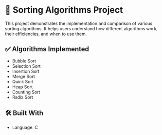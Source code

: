 # 🔢 Sorting Algorithms Project

This project demonstrates the implementation and comparison of various sorting algorithms. It helps users understand how different algorithms work, their efficiencies, and when to use them.

## ✅ Algorithms Implemented

- Bubble Sort  
- Selection Sort  
- Insertion Sort  
- Merge Sort  
- Quick Sort  
- Heap Sort  
- Counting Sort  
- Radix Sort  

## 🛠 Built With

- Language: C



